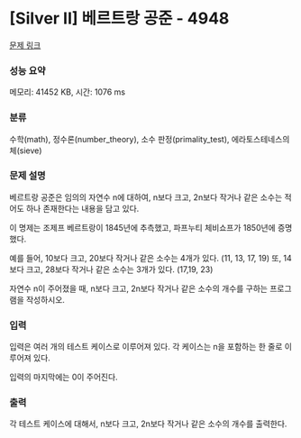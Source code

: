 # [Silver II] 베르트랑 공준 - 4948 

[문제 링크](https://www.acmicpc.net/problem/4948) 

### 성능 요약

메모리: 41452 KB, 시간: 1076 ms

### 분류

수학(math), 정수론(number_theory), 소수 판정(primality_test), 에라토스테네스의 체(sieve)

### 문제 설명

<p>베르트랑 공준은 임의의 자연수 n에 대하여, n보다 크고, 2n보다 작거나 같은 소수는 적어도 하나 존재한다는 내용을 담고 있다.</p>

<p>이 명제는 조제프 베르트랑이 1845년에 추측했고, 파프누티 체비쇼프가 1850년에 증명했다.</p>

<p>예를 들어, 10보다 크고, 20보다 작거나 같은 소수는 4개가 있다. (11, 13, 17, 19) 또, 14보다 크고, 28보다 작거나 같은 소수는 3개가 있다. (17,19, 23)</p>

<p>자연수 n이 주어졌을 때, n보다 크고, 2n보다 작거나 같은 소수의 개수를 구하는 프로그램을 작성하시오. </p>

### 입력 

 <p>입력은 여러 개의 테스트 케이스로 이루어져 있다. 각 케이스는 n을 포함하는 한 줄로 이루어져 있다.</p>

<p>입력의 마지막에는 0이 주어진다.</p>

### 출력 

 <p>각 테스트 케이스에 대해서, n보다 크고, 2n보다 작거나 같은 소수의 개수를 출력한다.</p>

